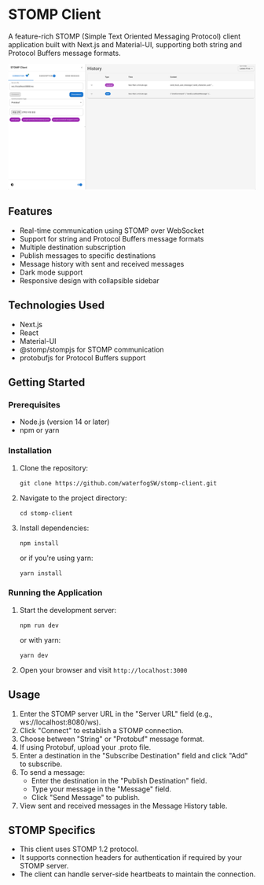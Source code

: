 # STOMP Client

A feature-rich STOMP (Simple Text Oriented Messaging Protocol) client application built with Next.js and Material-UI, supporting both string and Protocol Buffers message formats.

![img.png](img.png)

## Features

- Real-time communication using STOMP over WebSocket
- Support for string and Protocol Buffers message formats
- Multiple destination subscription
- Publish messages to specific destinations
- Message history with sent and received messages
- Dark mode support
- Responsive design with collapsible sidebar

## Technologies Used

- Next.js
- React
- Material-UI
- @stomp/stompjs for STOMP communication
- protobufjs for Protocol Buffers support

## Getting Started

### Prerequisites

- Node.js (version 14 or later)
- npm or yarn

### Installation

1. Clone the repository:
   ```
   git clone https://github.com/waterfogSW/stomp-client.git
   ```

2. Navigate to the project directory:
   ```
   cd stomp-client
   ```

3. Install dependencies:
   ```
   npm install
   ```
   or if you're using yarn:
   ```
   yarn install
   ```

### Running the Application

1. Start the development server:
   ```
   npm run dev
   ```
   or with yarn:
   ```
   yarn dev
   ```

2. Open your browser and visit `http://localhost:3000`

## Usage

1. Enter the STOMP server URL in the "Server URL" field (e.g., ws://localhost:8080/ws).
2. Click "Connect" to establish a STOMP connection.
3. Choose between "String" or "Protobuf" message format.
4. If using Protobuf, upload your .proto file.
5. Enter a destination in the "Subscribe Destination" field and click "Add" to subscribe.
6. To send a message:
    - Enter the destination in the "Publish Destination" field.
    - Type your message in the "Message" field.
    - Click "Send Message" to publish.
7. View sent and received messages in the Message History table.

## STOMP Specifics

- This client uses STOMP 1.2 protocol.
- It supports connection headers for authentication if required by your STOMP server.
- The client can handle server-side heartbeats to maintain the connection.
